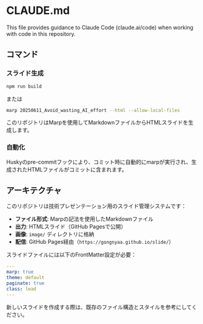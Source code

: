 # CLAUDE.md

This file provides guidance to Claude Code (claude.ai/code) when working with code in this repository.

## コマンド

### スライド生成
```bash
npm run build
```
または
```bash
marp 20250611_Avoid_wasting_AI_effort --html --allow-local-files
```

このリポジトリはMarpを使用してMarkdownファイルからHTMLスライドを生成します。

### 自動化
Huskyのpre-commitフックにより、コミット時に自動的にmarpが実行され、生成されたHTMLファイルがコミットに含まれます。

## アーキテクチャ

このリポジトリは技術プレゼンテーション用のスライド管理システムです：

- **ファイル形式**: Marpの記法を使用したMarkdownファイル
- **出力**: HTMLスライド（GitHub Pagesで公開）
- **画像**: `image/` ディレクトリに格納
- **配信**: GitHub Pages経由（`https://gongnyaa.github.io/slide/`）

スライドファイルには以下のFrontMatter設定が必要：
```yaml
---
marp: true
theme: default
paginate: true
class: lead
---
```

新しいスライドを作成する際は、既存のファイル構造とスタイルを参考にしてください。